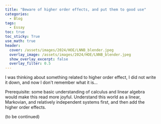 ```yaml
---
title: "Beware of higher order effects, and put them to good use"
categories:
  - Blog
tags:
  - Essay
toc: true
toc_sticky: True
use_math: true
header:
  cover: /assets/images/2024/HOE/LNNB_blender.jpeg
  overlay_image: /assets/images/2024/HOE/LNNB_blender.jpeg
  show_overlay_excerpt: false
  overlay_filter: 0.5
---
```




I was thinking about something related to higher order effect, I did not write it down, and now I don't remember what it is...

Prerequisite: some basic understanding of calculus and linear algebra would make this read more joyful. Understand this world as a linear, Markovian, and relatively independent systems first, and then add the higher order effects.

(to be continued)



